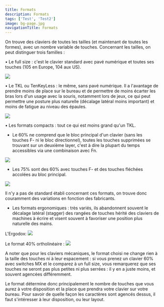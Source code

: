 ```yaml
---
title: Formats
description: Formats
tags: ['Test', 'Test2']
image: bg-page.jpg
navigationTitle: Formats
---
```


On trouve des claviers de toutes les tailles (et maintenant de toutes les formes), avec un nombre variable de touches. Concernant les tailles, on peut distinguer trois familles :

• Le full size : c'est le clavier standard avec pavé numérique et toutes ses touches (105 en Europe, 104 aux US).

![](https://i.imgur.com/S5HYkO4.png)

• Le TKL ou TenKeyLess : le même, sans pavé numérique. Il a l'avantage de prendre moins de place sur le bureau et de permettre de moins écarter les bras lors d'un usage avec la souris, notamment lors de jeux, ce qui peut permettre une posture plus naturelle (décalage latéral moins important) et moins de fatigue au niveau des épaules.

![](https://i.imgur.com/MYkYlvP.png)

• Les formats compacts : tout ce qui est moins grand qu'un TKL.

- Le 60% ne comprend que le bloc principal d'un clavier (sans les touches F- ni le bloc directionnel), toutes les touches supprimées se trouvant sur un deuxième layer, c'est à dire la plupart du temps accessibles via une combinaison avec Fn.

![](https://reho.st/self/e1ead65fe857d32701d63f23145b61ffa2477b6e.png)

- Les 75% sont des 60% avec touches F- et des touches fléchées accolées au bloc principal.

![](https://i.imgur.com/Alk6zFv.png)

Il n'y a pas de standard établi concernant ces formats, on trouve donc couramment des variations en fonction des fabricants.

- Les formats ergonomiques : très variés, ils abandonnent souvent le décalage latéral (stagger) des rangées de touches hérité des claviers de machines à écrire et visent souvent à favoriser une position plus naturelle des mains.

L'Ergodox:
![](https://i.imgur.com/VcMxVty.png)

Le format 40% ortholinéaire :
![](https://i.imgur.com/5LczRHR.png)

A noter que pour les claviers mécaniques, le format choisi ne change rien à la taille des touches ni à leur espacement : si vous prenez un clavier 60% avec switches MX et le comparez à un full size, vous remarquerez que ses touches ne seront pas plus petites ni plus serrées : il y en a juste moins, et souvent agencées différemment.

Le format détermine donc principalement le nombre de touches que vous aurez à votre disposition et la place que prendra votre clavier sur votre bureau. Pour savoir de quelle façon les caractères sont agencés dessus, il faut s'intéresser à leur disposition, ou leur layout.
